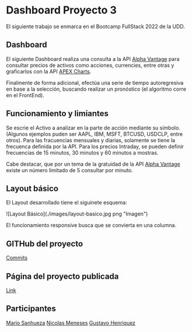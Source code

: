 # Dashboard Proyecto 3

El siguiente trabajo se enmarca en el Bootcamp FullStack 2022 de la UDD.

## Dashboard

El siguiente Dashboard realiza una consulta a la API [Alpha Vantage](https://www.alphavantage.co/) para consultar precios de activos como acciones, currencies, entre otras y graficarlos con la API [APEX Charts](https://apexcharts.com/).


Finalmente de forma adicional, efectúa una serie de tiempo autoregresiva en base a la selección, buscando realizar un pronóstico (el algoritmo corre en el FrontEnd).

## Funcionamiento y limiantes

Se escrie el Activo a analizar en la parte de acción mediante su símbolo. (Algunos ejemplos puden ser AAPL, IBM, MSFT, BTCUSD, USDCLP, entre otros). Para las fracuencias mensuales y diarias, solamente se tiene la frecuenca definida por la API. Para los precios Intraday, se pueden definir frecuencias de 15 minutos, 30 minutos y 60 minutos a mostras.

Cabe destacar, que por un tema de la gratuidad de la API [Alpha Vantage](https://www.alphavantage.co/) existe un número limitado de 5 consultar por minuto.

## Layout básico

El Layout desarrollado tiene el siguinete esquema:

![Layout Básico](./images/layout-basico.jpg png "Imagen") 

El funcionamiento responsive busca que se convierta en una columna.

## GITHub del proyecto

[Commits](https://github.com/guitarAlgorithman/proyecto_3_dashboard)

## Página del proyecto publicada

[Link](https://guitaralgorithman.github.io/proyecto_3_dashboard/)

## Participantes

[Mario Sanhueza](https://github.com/MarioASG)
[Nicolas Meneses](https://github.com/BootNM)
[Gustavo Henriquez](https://github.com/guitarAlgorithman)